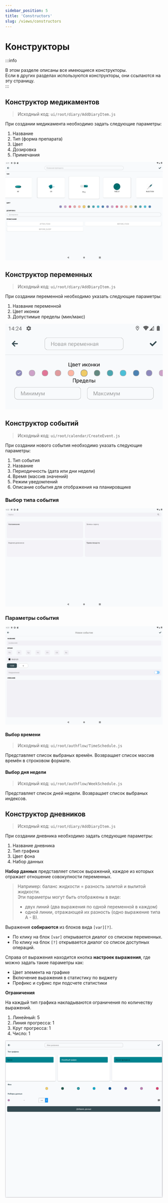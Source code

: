 ```yaml
---
sidebar_position: 5
title: 'Constructors'
slug: /views/constructors
---
```


# Конструкторы

:::info

В этом разделе описаны все имеющиеся конструкторы.  
Если в других разделах используются конструкторы, они ссылаются на эту страницу.  
:::


## Конструктор медикаментов

> Исходный код: `ui/root/diary/AddDiaryItem.js` 

При создании медикамента необходимо задать следующие параметры:
1. Название 
2. Тип (форма препарата)
3. Цвет 
4. Дозировка
5. Примечания
   

<div align="center"><img type="imgscreen" src="../../../../static/img/presentation/constructors/med/med_constructor.png"/></div>



## Конструктор переменных

> Исходный код: `ui/root/diary/AddDiaryItem.js` 

При создании переменной необходимо указать следующие параметры:  
1. Название переменной
2. Цвет иконки
3. Допустимые пределы (мин/макс)  
   
<div align="center"><img type="imgscreen" src="../../../../static/img/presentation/constructors/variable/variable_constructor.png"/></div>



## Конструктор событий

> Исходный код: `ui/root/calendar/CreateEvent.js`  

При создании нового события необходимо указать следующие параметры:
1. Тип события
2. Название
3. Периодичность (дата или дни недели)
4. Время (массив значений)
5. Режим уведомлений
6. Описание события для отображения на планировщике

### Выбор типа события

<div align="center"><img type="imgscreen" src="../../../../static/img/presentation/constructors/calendar/calendar_contructor_mode.png"/></div>  


### Параметры события

<div align="center"><img type="imgscreen" src="../../../../static/img/presentation/constructors/calendar/calendar_contructor.png"/></div>

#### Выбор времени

> Исходный код: `ui/root/authflow/TimeSchedule.js` 

Представляет список выбраных времён. Возвращает список массив времён в строковом формате.

#### Выбор дня недели

> Исходный код: `ui/root/authflow/WeekSchedule.js` 

Представляет список дней недели. Возвращает список выбраных индексов.

## Конструктор дневников

> Исходный код: `ui/root/diary/AddDiaryItem.js` 

При создании дневника необходимо задать следующие параметры:
1. Название дневника
2. Тип графика
3. Цвет фона
4. Набор данных
   
**Набор данных** представляет список выражений, каждое из которых отражает отношение совокупности переменных.
> Например: баланс жидкости = разность залитой и вылитой жидкости.   
> Эти параметры могут быть отображены в виде:
> * двух линий (два выражения по одной переменной в каждом)
> * одной линии, отражающей их разность (одно выражение типа А - В).

Выражения **собираются** из блоков вида `[var][?]`.   
* По клику на блок `[var]` открывается диалог со списком переменных.  
* По клику на блок `[?]` открывается диалог со список доступных операций.   

Справа от выражения находится кнопка **настроек выражения**, где можно задать такие параметры как:
* Цвет элемента на графике
* Включение выражения в статистику по виджету
* Префикс и суфикс при подсчете статистики

**Ограничения**

На каждый тип графика накладываются ограничения по количеству выражений. 
1. Линейный: 5
2. Линия прогресса: 1
3. Круг прогресса: 1
4. Число: 1

<div align="center"><img type="imgscreen" src="../../../../static/img/presentation/constructors/diary/diary_constructor.png"/></div>
